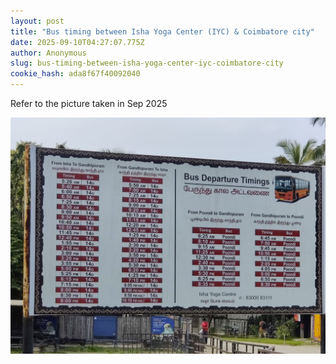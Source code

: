 ```yaml
---
layout: post
title: "Bus timing between Isha Yoga Center (IYC) & Coimbatore city"
date: 2025-09-10T04:27:07.775Z
author: Anonymous
slug: bus-timing-between-isha-yoga-center-iyc-coimbatore-city
cookie_hash: ada8f67f40092040
---
```


Refer to the picture taken in Sep 2025


![IMG-20250910-WA0013.jpg](https://github.com/whatsupisha/iyc/blob/master/_posts/2025-09-10-bus-timing-between-isha-yoga-center-iyc-coimbatore-city/IMG-20250910-WA0013.jpg?raw=true)
